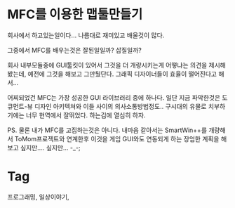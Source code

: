 MFC를 이용한 맵툴만들기
===================

회사에서 하고있는일이다... 나름대로 재미있고 배울것이 많다.

그중에서 MFC를 배우는것은 잘된일일까? 삽질일까?

회사 내부모듈중에 GUI툴킷이 있어서 그것을 더 개량시키는게 어떻냐는 의견을 제시해봤는데, 예전에 그것을 해보고 그만뒀단다. 그래픽 디자이너들이 효율이 떨어진다고 해서...

어찌되었건 MFC는 가장 성공한 GUI 라이브러리 중에 하나다. 일단 지금 파악한것은 도큐먼트-뷰 디자인 아키텍쳐와 이들 사이의 의사소통방법정도.. 구시대의 유물로 치부하기에는 너무 현역에서 잘뛰었다. 하는김에 열심히 하자.

PS. 물론 내가 MFC를 고집하는것은 아니다. 내마음 같아서는 SmartWin++를 개량해서 ToMom프로젝트와 연계한후 이것을 게임 GUI와도 연동되게 하는 장엄한 계획을 해보고 싶지만.... 싶지만... -_-;

Tag
====
프로그래밍, 일상이야기,